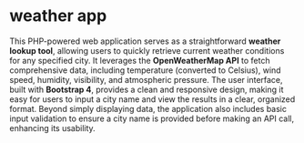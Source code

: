 # weather app

This PHP-powered web application serves as a straightforward **weather lookup tool**, allowing users to quickly retrieve current weather conditions for any specified city. It leverages the **OpenWeatherMap API** to fetch comprehensive data, including temperature (converted to Celsius), wind speed, humidity, visibility, and atmospheric pressure. The user interface, built with **Bootstrap 4**, provides a clean and responsive design, making it easy for users to input a city name and view the results in a clear, organized format. Beyond simply displaying data, the application also includes basic input validation to ensure a city name is provided before making an API call, enhancing its usability.
